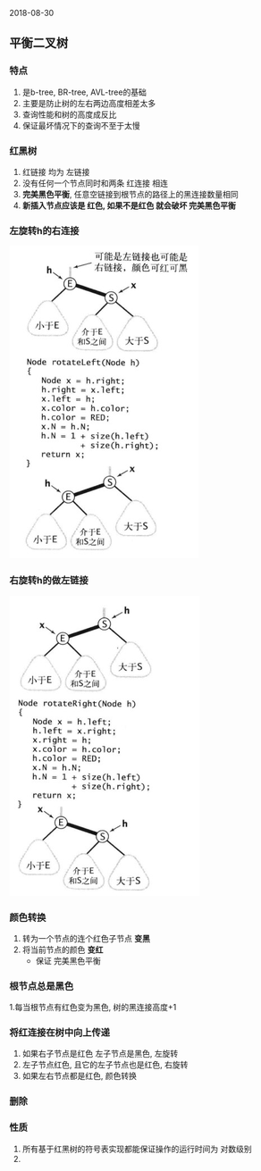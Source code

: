 2018-08-30

## 平衡二叉树

### 特点
1. 是b-tree, BR-tree, AVL-tree的基础
2. 主要是防止树的左右两边高度相差太多
3. 查询性能和树的高度成反比
4. 保证最坏情况下的查询不至于太慢

### 红黑树
1. 红链接 均为 左链接
2. 没有任何一个节点同时和两条 红连接 相连
3. **完美黑色平衡**, 任意空链接到根节点的路径上的黑连接数量相同
4. **新插入节点应该是 红色, 如果不是红色 就会破坏 完美黑色平衡**

### 左旋转h的右连接
![](1.jpg)

### 右旋转h的做左链接
![](2.jpg)

### 颜色转换
1. 转为一个节点的连个红色子节点 **变黑**
2. 将当前节点的颜色 **变红**
    - 保证 完美黑色平衡

### 根节点总是黑色
1.每当根节点有红色变为黑色, 树的黑连接高度+1

### 将红连接在树中向上传递
1. 如果右子节点是红色  左子节点是黑色, 左旋转
2. 左子节点红色, 且它的左子节点也是红色, 右旋转
3. 如果左右节点都是红色, 颜色转换

### 删除

### 性质
1. 所有基于红黑树的符号表实现都能保证操作的运行时间为 对数级别
2. 